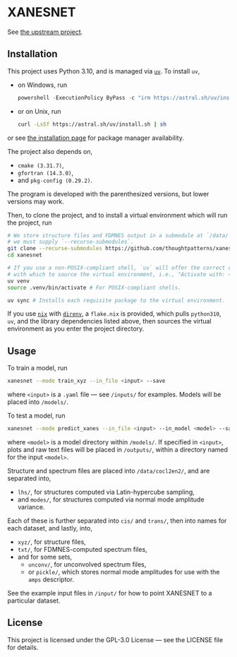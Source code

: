 # <strong>XANESNET</strong>

See [the upstream project](https://github.com/NewcastleRSE/xray-spectroscopy-ml).

## Installation

This project uses Python 3.10, and is managed via
[`uv`](https://docs.astral.sh/uv). To install `uv`,
* on Windows, run
  ```powershell
  powershell -ExecutionPolicy ByPass -c "irm https://astral.sh/uv/install.ps1 | iex"
  ```
* or on Unix, run
  ```bash
  curl -LsSf https://astral.sh/uv/install.sh | sh
  ```
or see
[the installation page](https://docs.astral.sh/uv/getting-started/installation)
for package manager availability.

The project also depends on,
* `cmake (3.31.7)`,
* `gfortran (14.3.0)`,
* and `pkg-config (0.29.2)`.

The program is developed with the parenthesized versions, but lower versions may
work.

Then, to clone the project, and to install a virtual environment which will run
the project, run
```bash
# We store structure files and FDMNES output in a submodule at `/data/`, so
# we must supply `--recurse-submodules`.
git clone --recurse-submodules https://github.com/thoughtpatterns/xanesnet
cd xanesnet

# If you use a non-POSIX-compliant shell, `uv` will offer the correct command
# with which to source the virtual environment, i.e., "Activate with: <command>".
uv venv
source .venv/bin/activate # For POSIX-compliant shells.

uv sync # Installs each requisite package to the virtual environment.
```

If you use [`nix`](https://nixos.wiki/wiki/Nix_package_manager) with
[`direnv`](https://direnv.net), a `flake.nix` is provided, which pulls
`python310`, `uv`, and the library dependencies listed above, then sources the
virtual environment as you enter the project directory.

## Usage

To train a model, run

```bash
xanesnet --mode train_xyz --in_file <input> --save
```
where `<input>` is a `.yaml` file — see `/inputs/` for examples. Models will be
placed into `/models/`.

To test a model, run

```bash
xanesnet --mode predict_xanes --in_file <input> --in_model <model> --save
```
where `<model>` is a model directory within `/models/`. If specified in
`<input>`, plots and raw text files will be placed in `/outputs/`, within a
directory named for the input `<model>`.

Structure and spectrum files are placed into `/data/cocl2en2/`, and are
separated into,
- `lhs/`, for structures computed via Latin-hypercube sampling,
- and `modes/`, for structures computed via normal mode amplitude variance.

Each of these is further separated into `cis/` and `trans/`, then into names
for each dataset, and lastly, into,
- `xyz/`, for structure files,
- `txt/`, for FDMNES-computed spectrum files,
- and for some sets,
  - `unconv/`, for unconvolved spectrum files,
  - or `pickle/`, which stores normal mode amplitudes for use with the `amps`
    descriptor.

See the example input files in `/input/` for how to point XANESNET to a particular
dataset.

## License

This project is licensed under the GPL-3.0 License — see the LICENSE file for
details.

